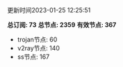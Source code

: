 更新时间2023-01-25 12:25:51

**总订阅: 73**
**总节点: 2359**
**有效节点: 367**
- trojan节点: 60
- v2ray节点: 140
- ss节点: 167

